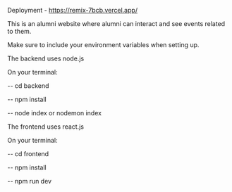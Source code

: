 Deployment - https://remix-7bcb.vercel.app/


This is an alumni website where alumni can interact and see events related to them. 


Make sure to include your environment variables when setting up.


The backend uses node.js 

On your terminal: 

-- cd backend

-- npm install

-- node index or nodemon index


The frontend uses react.js

On your terminal:

-- cd frontend

-- npm install

-- npm run dev

